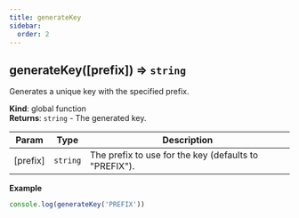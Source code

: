 ```yaml
---
title: generateKey
sidebar:
  order: 2
---
```




## generateKey([prefix]) ⇒ <code>string</code>
Generates a unique key with the specified prefix.

**Kind**: global function  
**Returns**: <code>string</code> - The generated key.  

| Param | Type | Description |
| --- | --- | --- |
| [prefix] | <code>string</code> | The prefix to use for the key (defaults to "PREFIX"). |

**Example**  
```js
console.log(generateKey('PREFIX'))
```
